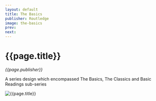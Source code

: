 ```yaml
---
layout: default
title: The Basics
publisher: Routledge
image: the-basics
prev: 
next:
---
```


# {{page.title}}<br />
*{{page.publisher}}*

A series design which encompassed The Basics, The Classics and Basic Readings sub-series

![{{page.title}}]({{page.image}}.webp "{{page.title}}")